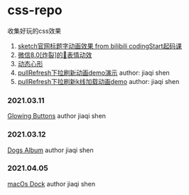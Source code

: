 # css-repo
收集好玩的css效果

1. [sketch官网标题字动画效果 from bilibili codingStart起码课](https://www.bilibili.com/video/BV1Rf4y1k7rx)
2. [微信8.0[炸裂]的🎉表情动效](https://juejin.cn/post/6926010284578603021)
3. [动态心形](https://www.zhangxinxu.com/wordpress/2015/12/css3-animation-js-canvas-gif-pause-stop-play/)
4. [pullRefresh下拉刷新动画demo演示](https://codepen.io/paulchess/pen/YzpJZmN) author: jiaqi shen
5. [pullRefresh下拉刷新k线加载动画demo](https://codepen.io/paulchess/pen/qBqJJMr) author: jiaqi shen

### 2021.03.11  
[Glowing Buttons](https://codepen.io/paulchess/pen/YzpRbOV?editors=1100) author jiaqi shen

### 2021.03.12
[Dogs Album](https://codepen.io/paulchess/pen/NWbeMMR) author jiaqi shen

### 2021.04.05
[macOs Dock](https://codepen.io/paulchess/pen/vYgZLyz) author jiaqi shen
